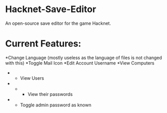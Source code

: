 # Hacknet-Save-Editor
An open-source save editor for the game Hacknet.

# Current Features:
*Change Language (mostly useless as the language of files is not changed with this)
*Toggle Mail Icon
*Edit Account Username
*View Computers
* - View Users
* - - View their passwords
* - Toggle admin password as known
